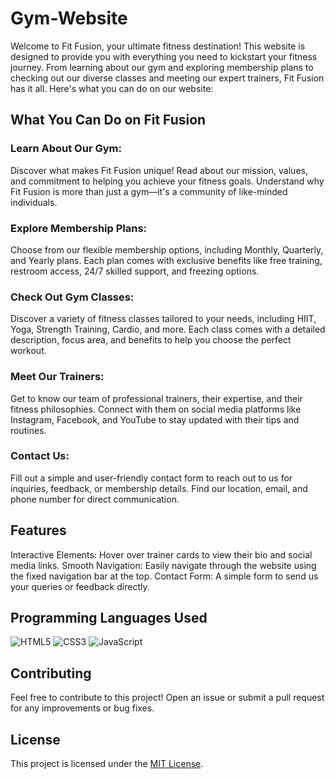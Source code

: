 # Gym-Website
Welcome to Fit Fusion, your ultimate fitness destination! This website is designed to provide you with everything you need to kickstart your fitness journey. From learning about our gym and exploring membership plans to checking out our diverse classes and meeting our expert trainers, Fit Fusion has it all. Here's what you can do on our website:

## What You Can Do on Fit Fusion
### Learn About Our Gym:
Discover what makes Fit Fusion unique! Read about our mission, values, and commitment to helping you achieve your fitness goals.
Understand why Fit Fusion is more than just a gym—it's a community of like-minded individuals.
### Explore Membership Plans:
Choose from our flexible membership options, including Monthly, Quarterly, and Yearly plans.
Each plan comes with exclusive benefits like free training, restroom access, 24/7 skilled support, and freezing options.
### Check Out Gym Classes:
Discover a variety of fitness classes tailored to your needs, including HIIT, Yoga, Strength Training, Cardio, and more.
Each class comes with a detailed description, focus area, and benefits to help you choose the perfect workout.
### Meet Our Trainers:
Get to know our team of professional trainers, their expertise, and their fitness philosophies.
Connect with them on social media platforms like Instagram, Facebook, and YouTube to stay updated with their tips and routines.
### Contact Us:
Fill out a simple and user-friendly contact form to reach out to us for inquiries, feedback, or membership details.
Find our location, email, and phone number for direct communication.

## Features
Interactive Elements: Hover over trainer cards to view their bio and social media links.
Smooth Navigation: Easily navigate through the website using the fixed navigation bar at the top.
Contact Form: A simple form to send us your queries or feedback directly.

## Programming Languages Used

![HTML5](https://img.shields.io/badge/-HTML5-E34F26?logo=html5&logoColor=white&style=flat)
![CSS3](https://img.shields.io/badge/-CSS3-1572B6?logo=css3&logoColor=white&style=flat)
![JavaScript](https://img.shields.io/badge/-JavaScript-F7DF1E?logo=javascript&logoColor=black&style=flat)

## Contributing
Feel free to contribute to this project! Open an issue or submit a pull request for any improvements or bug fixes.

## License
This project is licensed under the [MIT License](LICENSE).
